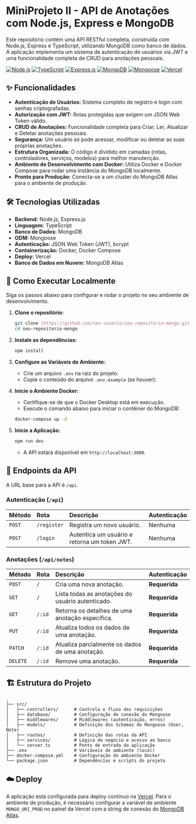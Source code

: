 # MiniProjeto II - API de Anotações com Node.js, Express e MongoDB

Este repositório contém uma API RESTful completa, construída com Node.js, Express e TypeScript, utilizando MongoDB como banco de dados. A aplicação implementa um sistema de autenticação de usuários via JWT e uma funcionalidade completa de CRUD para anotações pessoais.

[![Node.js](https://img.shields.io/badge/Node.js-18.x-blue?style=for-the-badge&logo=node.js)](https://nodejs.org/)
[![TypeScript](https://img.shields.io/badge/TypeScript-5.x-blue?style=for-the-badge&logo=typescript)](https://www.typescriptlang.org/)
[![Express.js](https://img.shields.io/badge/Express.js-4.x-orange?style=for-the-badge&logo=express)](https://expressjs.com/)
[![MongoDB](https://img.shields.io/badge/MongoDB-6.x-green?style=for-the-badge&logo=mongodb)](https://www.mongodb.com/)
[![Mongoose](https://img.shields.io/badge/Mongoose-8.x-darkred?style=for-the-badge)](https://mongoosejs.com/)
[![Vercel](https://img.shields.io/badge/Deploy-Vercel-black?style=for-the-badge&logo=vercel)](https://vercel.com/)

## ✨ Funcionalidades

* **Autenticação de Usuários:** Sistema completo de registro e login com senhas criptografadas.
* **Autorização com JWT:** Rotas protegidas que exigem um JSON Web Token válido.
* **CRUD de Anotações:** Funcionalidade completa para Criar, Ler, Atualizar e Deletar anotações pessoais.
* **Segurança:** Um usuário só pode acessar, modificar ou deletar as suas próprias anotações.
* **Estrutura Organizada:** O código é dividido em camadas (rotas, controladores, serviços, modelos) para melhor manutenção.
* **Ambiente de Desenvolvimento com Docker:** Utiliza Docker e Docker Compose para rodar uma instância do MongoDB localmente.
* **Pronto para Produção:** Conecta-se a um cluster do MongoDB Atlas para o ambiente de produção.

## 🛠️ Tecnologias Utilizadas

* **Backend:** Node.js, Express.js
* **Linguagem:** TypeScript
* **Banco de Dados:** MongoDB
* **ODM:** Mongoose
* **Autenticação:** JSON Web Token (JWT), bcrypt
* **Containerização:** Docker, Docker Compose
* **Deploy:** Vercel
* **Banco de Dados em Nuvem:** MongoDB Atlas

## 🚀 Como Executar Localmente

Siga os passos abaixo para configurar e rodar o projeto no seu ambiente de desenvolvimento.

1.  **Clone o repositório:**
    ```bash
    git clone [https://github.com/seu-usuario/seu-repositorio-mongo.git](https://github.com/seu-usuario/seu-repositorio-mongo.git)
    cd seu-repositorio-mongo
    ```

2.  **Instale as dependências:**
    ```bash
    npm install
    ```

3.  **Configure as Variáveis de Ambiente:**
    * Crie um arquivo `.env` na raiz do projeto.
    * Copie o conteúdo do arquivo `.env.example` (se houver):
 

4.  **Inicie o Ambiente Docker:**
    * Certifique-se de que o Docker Desktop está em execução.
    * Execute o comando abaixo para iniciar o contêiner do MongoDB:
    ```bash
    docker-compose up -d
    ```

5.  **Inicie a Aplicação:**
    ```bash
    npm run dev
    ```
    * A API estará disponível em `http://localhost:3000`.

## 📖 Endpoints da API

A URL base para a API é `/api`.

### Autenticação (`/api`)

| Método | Rota               | Descrição              | Autenticação |
| :----- | :----------------- | :--------------------- | :----------- |
| `POST` | `/register`        | Registra um novo usuário. | Nenhuma      |
| `POST` | `/login`           | Autentica um usuário e retorna um token JWT. | Nenhuma      |

### Anotações (`/api/notes`)

| Método   | Rota           | Descrição                                 | Autenticação |
| :------- | :------------- | :---------------------------------------- | :----------- |
| `POST`   | `/`            | Cria uma nova anotação.                   | **Requerida** |
| `GET`    | `/`            | Lista todas as anotações do usuário autenticado. | **Requerida** |
| `GET`    | `/:id`         | Retorna os detalhes de uma anotação específica. | **Requerida** |
| `PUT`    | `/:id`         | Atualiza todos os dados de uma anotação.   | **Requerida** |
| `PATCH`  | `/:id`         | Atualiza parcialmente os dados de uma anotação. | **Requerida** |
| `DELETE` | `/:id`         | Remove uma anotação.                      | **Requerida** |

## 🏗️ Estrutura do Projeto

```
.
├── src/
│   ├── controllers/      # Controla o fluxo das requisições
│   ├── database/         # Configuração de conexão do Mongoose
│   ├── middlewares/      # Middlewares (autenticação, erros)
│   ├── models/           # Definição dos Schemas do Mongoose (User, Note)
│   ├── routes/           # Definição das rotas da API
│   ├── services/         # Lógica de negócio e acesso ao banco
│   └── server.ts         # Ponto de entrada da aplicação
├── .env                  # Variáveis de ambiente (local)
├── docker-compose.yml    # Configuração do ambiente Docker
└── package.json          # Dependências e scripts do projeto
```

## ☁️ Deploy

A aplicação está configurada para deploy contínuo na [Vercel](https://mini-projeto-v1.vercel.app/). Para o ambiente de produção, é necessário configurar a variável de ambiente `MONGO_URI_PROD` no painel da Vercel com a string de conexão do [MongoDB Atlas](https://www.mongodb.com/cloud/atlas).
